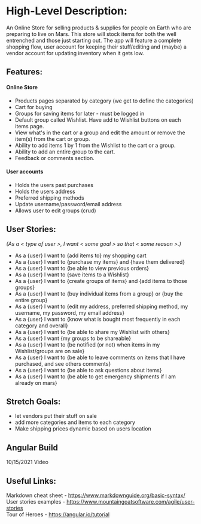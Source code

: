 # High-Level Description:
An Online Store for selling products & supplies for people on Earth who are preparing to live on Mars. This store will stock items for both the well entrenched and those just starting out. The app will feature a complete shopping flow, user account for keeping their stuff/editing and (maybe) a vendor account for updating inventory when it gets low.

## Features:
#### Online Store
* Products pages separated by category (we get to define the categories)
* Cart for buying
* Groups for saving items for later - must be logged in
* Default group called Wishlist. Have add to Wishlist buttons on each items page.
* View what's in the cart or a group and edit the amount or remove the item(s) from the cart or group.
* Ability to add items 1 by 1 from the Wishlist to the cart or a group.
* Ability to add an entire group to the cart.
* Feedback or comments section.
#### User accounts
* Holds the users past purchases
* Holds the users address
* Preferred shipping methods
* Update username/password/email address
* Allows user to edit groups (crud)

## User Stories:
*(As a < type of user >, I want < some goal > so that < some reason >.)*
* As a {user} I want to {add items to} my shopping cart
* As a {user} I want to {purchase my items} and {have them delivered}
* As a {user} I want to {be able to view previous orders}
* As a {user} I want to {save items to a Wishlist}
* As a {user} I want to {create groups of items} and {add items to those groups}
* As a {user} I want to {buy individual items from a group} or {buy the entire group}
* As a {user} I want to {edit my address, preferred shipping method, my username, my password, my email address}
* As a {user} I want to {know what is bought most frequently in each category and overall}
* As a {user} I want to {be able to share my Wishlist with others}
* As a {user} I want {my groups to be shareable}
* As a {user} I want to {be notified (or not) when items in my Wishlist/groups are on sale}
* As a {user} I want to {be able to leave comments on items that I have purchased, and see others comments}
* As a {user} I want to {be able to ask questions about items}
* As a {user} I want to {be able to get emergency shipments if I am already on mars}

## Stretch Goals:
* let vendors put their stuff on sale
* add more categories and items to each category
* Make shipping prices dynamic based on users location 

## Angular Build
  10/15/2021 Video

## Useful Links:
  Markdown cheat sheet - https://www.markdownguide.org/basic-syntax/  
  User stories examples - https://www.mountaingoatsoftware.com/agile/user-stories  
  Tour of Heroes - https://angular.io/tutorial
  
